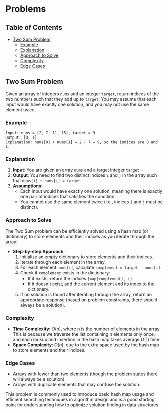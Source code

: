 # Problems
## Table of Contents
- [Two Sum Problem](#two-sum-problem)
    - [Example](#example)
    - [Explanation](#explanation)
    - [Approach to Solve](#approach-to-solve)
    - [Complexity](#complexity)
    - [Edge Cases](#edge-cases)


## Two Sum Problem
Given an array of integers `nums` and an integer `target`, return indices of the two numbers such that they add up to `target`. You may assume that each input would have exactly one solution, and you may not use the same element twice.

### Example
```
Input: nums = [2, 7, 11, 15], target = 9
Output: [0, 1]
Explanation: nums[0] + nums[1] = 2 + 7 = 9, so the indices are 0 and 1.
```


### Explanation
1. **Input**: You are given an array `nums` and a target integer `target`.
2. **Output**: You need to find two distinct indices `i` and `j` in the array such that `nums[i] + nums[j] = target`.
3. **Assumptions**:
   - Each input would have exactly one solution, meaning there is exactly one pair of indices that satisfies the condition.
   - You cannot use the same element twice (i.e., indices `i` and `j` must be distinct).

### Approach to Solve
The Two Sum problem can be efficiently solved using a hash map (or dictionary) to store elements and their indices as you iterate through the array:

- **Step-by-step Approach**:
  1. Initialize an empty dictionary to store elements and their indices.
  2. Iterate through each element in the array.
  3. For each element `nums[i]`, calculate `complement = target - nums[i]`.
  4. Check if `complement` exists in the dictionary:
     - If it exists, return the indices `[map[complement], i]`.
     - If it doesn't exist, add the current element and its index to the dictionary.
  5. If no solution is found after iterating through the array, return an appropriate response (based on problem constraints, there should always be a solution).

### Complexity
- **Time Complexity**: $O(n)$, where n is the number of elements in the array. This is because we traverse the list containing n elements only once, and each lookup and insertion in the hash map takes average $O(1)$ time.
- **Space Complexity**: $O(n)$, due to the extra space used by the hash map to store elements and their indices.

### Edge Cases
- Arrays with fewer than two elements (though the problem states there will always be a solution).
- Arrays with duplicate elements that may confuse the solution.

This problem is commonly used to introduce basic hash map usage and efficient searching techniques in algorithm design and is a good starting point for understanding how to optimize solution finding in data structures.

